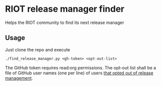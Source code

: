# RIOT release manager finder

Helps the RIOT community to find its next release manager

## Usage
Just clone the repo and execute 

```
./find_release_manager.py <gh-token> <opt-out-list>
```

The GitHub token requires read:org permissions. The opt-out list shall be a file of GitHub user names (one per line) of users [that opted out of release management](https://forum.riot-os.org/t/release-management-opt-out/3354).

